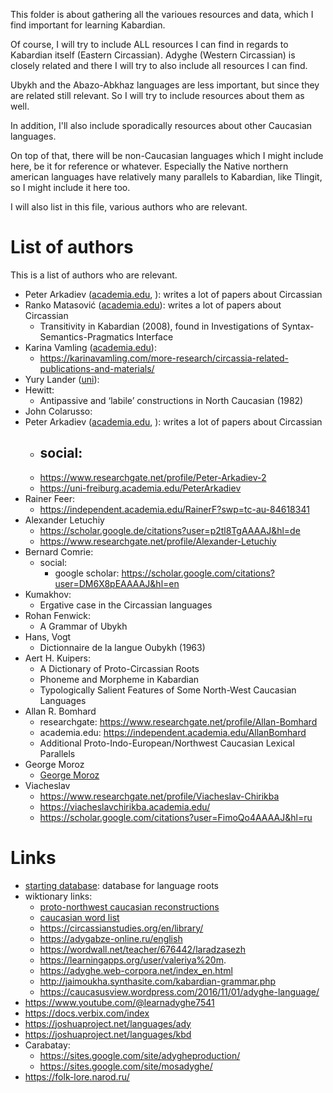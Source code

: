 This folder is about gathering all the varioues resources and data, which I find important for learning Kabardian.

Of course, I will try to include ALL resources I can find in regards to Kabardian itself (Eastern Circassian). Adyghe (Western Circassian) is closely related and there I will try to also include all resources I can find.

Ubykh and the Abazo-Abkhaz languages are less important, but since they are related still relevant. So I will try to include resources about them as well.

In addition, I'll also include sporadically resources about other Caucasian languages.

On top of that, there will be non-Caucasian languages which I might include here, be it for reference or whatever. Especially the Native northern american languages have relatively many parallels to Kabardian, like Tlingit, so I might include it here too.



I will also list in this file, various authors who are relevant.



# List of authors 

This is a list of authors who are relevant.

- Peter Arkadiev ([academia.edu](https://inslav.academia.edu/PeterArkadiev), ): writes a lot of papers about Circassian
- Ranko Matasović ([academia.edu](https://ffzg.academia.edu/RankoMatasovi%C4%87)): writes a lot of papers about Circassian
	- Transitivity in Kabardian (2008), found in Investigations of Syntax-Semantics-Pragmatics Interface
- Karina Vamling ([academia.edu](https://mah.academia.edu/KarinaVamling)):
	- https://karinavamling.com/more-research/circassia-related-publications-and-materials/
- Yury Lander ([uni](https://www.hse.ru/en/staff/yulander#sci)):
- Hewitt:
	- Antipassive and ‘labile’ constructions in North Caucasian (1982)
- John Colarusso:
- Peter Arkadiev ([academia.edu](https://inslav.academia.edu/PeterArkadiev), ): writes a lot of papers about Circassian
	- social:
		- 
	- https://www.researchgate.net/profile/Peter-Arkadiev-2
	- https://uni-freiburg.academia.edu/PeterArkadiev
- Rainer Feer:
	- https://independent.academia.edu/RainerF?swp=tc-au-84618341
- Alexander Letuchiy
	- https://scholar.google.de/citations?user=p2tl8TgAAAAJ&hl=de
	- https://www.researchgate.net/profile/Alexander-Letuchiy
- Bernard Comrie:
	- social:
		- google scholar: https://scholar.google.com/citations?user=DM6X8pEAAAAJ&hl=en
- Kumakhov:
	- Ergative case in the Circassian languages
- Rohan Fenwick:
	- A Grammar of Ubykh
- Hans, Vogt
	- Dictionnaire de la langue Oubykh (1963)
- Aert H. Kuipers:
	- A Dictionary of Proto-Circassian Roots
	- Phoneme and Morpheme in Kabardian
	- Typologically Salient Features of Some North-West Caucasian Languages
- Allan R. Bomhard
	- researchgate: https://www.researchgate.net/profile/Allan-Bomhard
	- academia.edu: https://independent.academia.edu/AllanBomhard
	- Additional Proto-Indo-European/Northwest Caucasian Lexical Parallels
- George Moroz
	- [George Moroz](https://hse-ru.academia.edu/GeorgeMoroz?swp=rr-ac-1888554)
- Viacheslav
	- https://www.researchgate.net/profile/Viacheslav-Chirikba
	- https://viacheslavchirikba.academia.edu/
	- https://scholar.google.com/citations?user=FimoQo4AAAAJ&hl=ru

# Links
- [starting database](https://starlingdb.org/cgi-bin/main.cgi?flags=eygtnnl): database for language roots
- wiktionary links:
	- [proto-northwest caucasian reconstructions](https://en.wiktionary.org/wiki/Appendix:Proto-Northwest_Caucasian_reconstructions)
	- [caucasian word list](https://en.wiktionary.org/wiki/Appendix:Caucasian_word_lists)
	- https://circassianstudies.org/en/library/
	- https://adygabze-online.ru/english
	- https://wordwall.net/teacher/676442/laradzasezh
	- https://learningapps.org/user/valeriya%20m.
	- https://adyghe.web-corpora.net/index_en.html
	- http://jaimoukha.synthasite.com/kabardian-grammar.php
	- https://caucasusview.wordpress.com/2016/11/01/adyghe-language/
- https://www.youtube.com/@learnadyghe7541
- https://docs.verbix.com/index
- https://joshuaproject.net/languages/ady
- https://joshuaproject.net/languages/kbd
- Carabatay:
	- https://sites.google.com/site/adygheproduction/
	- https://sites.google.com/site/mosadyghe/
- https://folk-lore.narod.ru/
